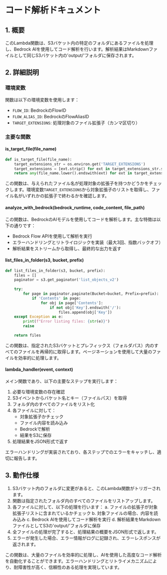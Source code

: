 # コード解析ドキュメント

## 1. 概要
このLambda関数は、S3バケット内の特定のフォルダにあるファイルを処理し、Bedrock AIを使用してコード解析を行います。解析結果はMarkdownファイルとして同じS3バケット内の'output/'フォルダに保存されます。

## 2. 詳細説明

### 環境変数
関数は以下の環境変数を使用します：
- `FLOW_ID`: BedrockのFlowID
- `FLOW_ALIAS_ID`: BedrockのFlowAliasID
- `TARGET_EXTENSIONS`: 処理対象のファイル拡張子（カンマ区切り）

### 主要な関数

#### is_target_file(file_name)
```python
def is_target_file(file_name):
    target_extensions_str = os.environ.get('TARGET_EXTENSIONS')
    target_extensions = [ext.strip() for ext in target_extensions_str.split(',')]
    return any(file_name.lower().endswith(ext) for ext in target_extensions)
```
この関数は、与えられたファイル名が処理対象の拡張子を持つかどうかをチェックします。環境変数`TARGET_EXTENSIONS`から対象拡張子のリストを取得し、ファイル名がいずれかの拡張子で終わるかを確認します。

#### analyze_with_bedrock(bedrock_runtime, code_content, file_path)
この関数は、BedrockのAIモデルを使用してコードを解析します。主な特徴は以下の通りです：
- Bedrock Flow APIを使用して解析を実行
- エラーハンドリングとリトライロジックを実装（最大3回、指数バックオフ）
- 解析結果をストリームから取得し、最終的な出力を返す

#### list_files_in_folder(s3, bucket, prefix)
```python
def list_files_in_folder(s3, bucket, prefix):
    files = []
    paginator = s3.get_paginator('list_objects_v2')
    
    try:
        for page in paginator.paginate(Bucket=bucket, Prefix=prefix):
            if 'Contents' in page:
                for obj in page['Contents']:
                    if not obj['Key'].endswith('/'):
                        files.append(obj['Key'])
    except Exception as e:
        print(f"Error listing files: {str(e)}")
        raise
        
    return files
```
この関数は、指定されたS3バケットとプレフィックス（フォルダパス）内のすべてのファイルを再帰的に取得します。ページネーションを使用して大量のファイルを効率的に処理します。

#### lambda_handler(event, context)
メイン関数であり、以下の主要なステップを実行します：
1. 必要な環境変数の存在確認
2. S3イベントからバケット名とキー（ファイルパス）を取得
3. フォルダ内のすべてのファイルをリスト化
4. 各ファイルに対して：
   - 対象拡張子かチェック
   - ファイル内容を読み込み
   - Bedrockで解析
   - 結果をS3に保存
5. 処理結果をJSON形式で返す

エラーハンドリングが実装されており、各ステップでのエラーをキャッチし、適切に報告します。

## 3. 動作仕様
1. S3バケット内のフォルダに変更があると、このLambda関数がトリガーされます。
2. 関数は指定されたフォルダ内のすべてのファイルをリストアップします。
3. 各ファイルに対して、以下の処理を行います：
   a. ファイルの拡張子が対象拡張子リストに含まれているかチェック
   b. 対象ファイルの場合、内容を読み込み
   c. Bedrock AIを使用してコード解析を実行
   d. 解析結果をMarkdownファイルとしてS3の'output/'フォルダに保存
4. 全ファイルの処理が完了すると、処理結果の概要をJSON形式で返します。
5. エラーが発生した場合、エラー情報がログに記録され、エラーレスポンスが返されます。

この関数は、大量のファイルを効率的に処理し、AIを使用した高度なコード解析を自動化することができます。エラーハンドリングとリトライメカニズムにより、耐障害性が高く、信頼性のある処理を実現しています。